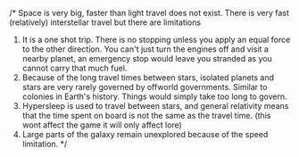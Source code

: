 /*
Space is very big, faster than light travel does not exist. 
There is very fast (relatively) interstellar travel but there are limitations
1. It is a one shot trip. There is no stopping unless you apply an equal force to the other direction. You can't just turn the engines off and visit a nearby planet, an emergency stop would leave you stranded as you cannot carry that much fuel.
2. Because of the long travel times between stars, isolated planets and stars are very rarely governed by offworld governments. Similar to colonies in Earth's history. Things would simply take too long to govern.
3. Hypersleep is used to travel between stars, and general relativity means that the time spent on board is not the same as the travel time. (this wont affect the game it will only affect lore)
4. Large parts of the galaxy remain unexplored because of the speed limitation. 
*/
